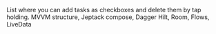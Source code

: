 List where you can add tasks as checkboxes and delete them by tap holding.
MVVM structure, Jeptack compose, Dagger Hilt, Room, Flows, LiveData
